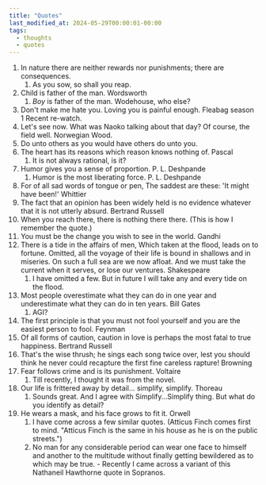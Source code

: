 ```yaml
---
title: "Quotes"
last_modified_at: 2024-05-29T00:00:01-00:00
tags: 
  - thoughts
  - quotes
---
```


1. In nature there are neither rewards nor punishments; there are consequences.
   1. As you sow, so shall you reap.
2. Child is father of the man. Wordsworth
   1. *Boy* is father of the man. Wodehouse, who else?
3. Don't make me hate you. Loving you is painful enough. Fleabag season 1 Recent re-watch.
4. Let's see now. What was Naoko talking about that day? Of course, the field well. Norwegian Wood.
5. Do unto others as you would have others do unto you.
6. The heart has its reasons which reason knows nothing of. Pascal
   1. It is not always rational, is it?
7. Humor gives you a sense of proportion. P. L. Deshpande
   1. Humor is the most liberating force. P. L. Deshpande
8. For of all sad words of tongue or pen, The saddest are these: 'It might have been!' Whittier
9.  The fact that an opinion has been widely held is no evidence whatever that it is not utterly absurd. Bertrand Russell
10. When you reach there, there is nothing there there. (This is how I remember the quote.)
11. You must be the change you wish to see in the world. Gandhi
12. There is a tide in the affairs of men, Which taken at the flood, leads on to fortune. Omitted, all the voyage of their life is bound in shallows and in miseries. On such a full sea are we now afloat. And we must take the current when it serves, or lose our ventures. Shakespeare
    1. I have omitted a few. But in future I will take any and every tide on the flood.
13. Most people overestimate what they can do in one year and underestimate what they can do in ten years. Bill Gates
    1.  AGI?
14. The first principle is that you must not fool yourself and you are the easiest person to fool. Feynman
15. Of all forms of caution, caution in love is perhaps the most fatal to true happiness. Bertrand Russell
16. That's the wise thrush; he sings each song twice over, lest you should think he never could recapture the first fine careless rapture! Browning
17. Fear follows crime and is its punishment. Voltaire
    1. Till recently, I thought it was from the novel.
18. Our life is frittered away by detail... simplify, simplify. Thoreau
    1. Sounds great. And I agree with Simplify...Simplify thing. But what do you identify as detail?
19. He wears a mask, and his face grows to fit it. Orwell
    1. I have come across a few similar quotes. (Atticus Finch comes first to mind. "Atticus Finch is the same in his house as he is on the public streets.")
    2. No man for any considerable period can wear one face to himself and another to the multitude without finally getting bewildered as to which may be true. - Recently I came across a variant of this Nathaneil Hawthorne quote in Sopranos.